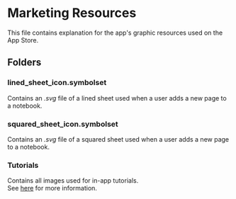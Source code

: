 # Marketing Resources 
This file contains explanation for the app's graphic resources used on the App Store.

## Folders 

### lined_sheet_icon.symbolset
Contains an _.svg_ file of a lined sheet used when a user adds a new page to a notebook.

### squared_sheet_icon.symbolset
Contains an _.svg_ file of a squared sheet used when a user adds a new page to a notebook.

### Tutorials
Contains all images used for in-app tutorials. \
See [here](TUTORIALS.md) for more information.






